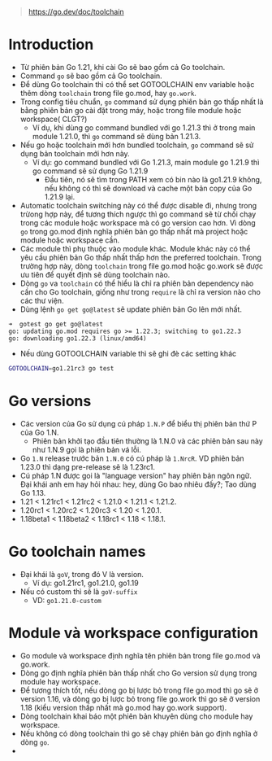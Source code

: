 > https://go.dev/doc/toolchain

# Introduction
- Từ phiên bản Go 1.21, khi cài Go sẽ bao gồm cả Go toolchain.
- Command `go` sẽ bao gồm cả Go toolchain.
- Để dùng Go toolchain thì có thể set GOTOOLCHAIN env variable hoặc thêm dòng `toolchain` trong file go.mod, hay `go.work`.
- Trong config tiêu chuẩn, `go` command sử dụng phiên bản go thấp nhất là bằng phiên bản go cài đặt trong máy, hoặc trong file module hoặc workspace( CLGT?)
    - Ví dụ, khi dùng go command bundled với go 1.21.3 thì ở trong main module 1.21.0, thì `go` command sẽ dùng bản 1.21.3.
- Nếu go hoặc toolchain mới hơn bundled toolchain, `go` command sẽ sử dụng bản toolchain mới hơn này.
    - Ví dụ: go command bundled với Go 1.21.3, main module go 1.21.9 thì go command sẽ sử dụng Go 1.21.9
        - Đầu tiên, nó sẽ tìm trong PATH xem có bin nào là go1.21.9 không, nếu không có thì sẽ download và cache một bản copy của Go 1.21.9 lại.
- Automatic toolchain switching này có thể được disable đi, nhưng trong trừong hợp này, để tương thích ngược thì go command sẽ từ chối chạy trong các module hoặc workspace mà có go version cao hơn. Vì dòng `go` trong go.mod định nghĩa phiên bản go thấp nhất mà project hoặc module hoặc workspace cần.
- Các module thì phụ thuộc vào module khác. Module khác này có thể yêu cầu phiên bản Go thấp nhất thấp hơn the preferred toolchain. Trong trường hợp này, dòng `toolchain` trong file go.mod hoặc go.work sẽ được ưu tiên để quyết định sẽ dùng toolchain nào.
- Dòng `go` va `toolchain` có thể hiểu là chỉ ra phiên bản dependency nào cần cho Go toolchain, giống như trong `require` là chỉ ra version nào cho các thư viện.
- Dùng lệnh `go get go@latest` sẽ update phiên bản Go lên mới nhất.
```
➜  gotest go get go@latest                
go: updating go.mod requires go >= 1.22.3; switching to go1.22.3
go: downloading go1.22.3 (linux/amd64)
```
- Nếu dùng GOTOOLCHAIN variable thì sẽ ghi đè các setting khác
```bash
GOTOOLCHAIN=go1.21rc3 go test
```

# Go versions
- Các version của Go sử dụng cú pháp `1.N.P` để biểu thị phiên bản thứ P của Go 1.N.
    - Phiên bản khởi tạo đầu tiên thường là 1.N.0 và các phiên bản sau này như 1.N.9 gọi là phiên bản vá lỗi.
- Go `1.N` release trước bản `1.N.0` có cú pháp là `1.NrcR`. VD phiên bản 1.23.0 thì dạng pre-release sẽ là 1.23rc1.
- Cú pháp 1.N được goi là "language version" hay phiên bản ngôn ngữ. Đại khái anh em hay hỏi nhau: hey, dùng Go bao nhiêu đấy?; Tao dùng Go 1.13.
- 1.21 < 1.21rc1 < 1.21rc2 < 1.21.0 < 1.21.1 < 1.21.2.
- 1.20rc1 < 1.20rc2 < 1.20rc3 < 1.20 < 1.20.1.
- 1.18beta1 < 1.18beta2 < 1.18rc1 < 1.18 < 1.18.1.

# Go toolchain names
- Đại khái là `goV`, trong đó V là version.
    - Ví dụ: go1.21rc1, go1.21.0, go1.19
- Nếu có custom thì sẽ là `goV-suffix`
    - VD: `go1.21.0-custom`

# Module và workspace configuration
- Go module và workspace định nghĩa tên phiên bản trong file go.mod và go.work.
- Dòng go định nghĩa phiên bản thấp nhất cho Go version sử dụng trong module hay workspace.
- Để tương thích tốt, nếu dòng go bị lược bỏ trong file go.mod thì go sẽ ở version 1.16, và dòng go bị lược bỏ trong file go.work thì go sẽ ở version 1.18 (kiểu version thấp nhất mà go.mod hay go.work support).
- Dòng toolchain khai báo một phiên bản khuyên dùng cho module hay workspace. 
- Nếu không có dòng toolchain thì go sẽ chạy phiên bản go định nghĩa ở dòng `go`.
- 